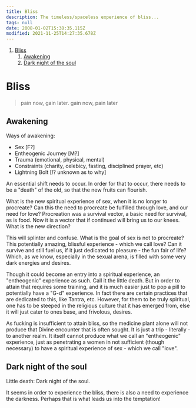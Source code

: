 ```yaml
---
title: Bliss
description: The timeless/spaceless experience of bliss...
tags: null
date: 2008-01-02T15:38:35.115Z
modified: 2021-11-25T14:27:35.678Z
---
```


1. [Bliss](#bliss)
   1. [Awakening](#awakening)
   2. [Dark night of the soul](#dark-night-of-the-soul)

# Bliss

> pain now, gain later.
> gain now, pain later

## Awakening

Ways of awakening:

- Sex [F?]
- Entheogenic Journey [M?]
- Trauma (emotional, physical, mental)
- Constraints (charity, celebicy, fasting, disciplined prayer, etc)
- Lightning Bolt [!? unknown as to why]

An essential shift needs to occur. In order for that to occur, there needs to be a "death" of the old, so that the new fruits can flourish.

What is the new spiritual experience of sex, when it is no longer to procreate? Can this the need to procreate be fulfilled through love, and our need for love? Procreation was a survival vector, a basic need for survival, as is food. Now it is a vector that if continued will bring us to our knees. What is the new direction?

This will splinter and confuse. What is the goal of sex is not to procreate? This potentially amazing, blissful experience - which we call love? Can it survive and still fuel us, if it just dedicated to pleasure - the fun fair of life? Which, as we know, especially in the sexual arena, is filled with some very dark energies and desires.

Though it could become an entry into a spiritual experience, an "entheogenic" experience as such. Call it the little death. But in order to attain that requires some training, and it is much easier just to pop a pill to potentially have a "G-d" experience. In fact there are certain practices that are dedicated to this, like Tantra, etc. However, for them to be truly spiritual, one has to be steeped in the religious culture that it has emerged from, else it will just cater to ones base, and frivolous, desires.

As fucking is insufficient to attain bliss, so the medicine plant alone will not produce that Divine encounter that is often sought. It is just a trip - literally - to another realm. It itself cannot produce what we call an "entheogenic" experience, just as penetrating a women in not sufficient (though necessary) to have a spiritual experience of sex - which we call "love".

## Dark night of the soul

Little death: Dark night of the soul.

It seems in order to experience the bliss, there is also a need to experience the darkness. Perhaps that is what leads us into the temptation!
